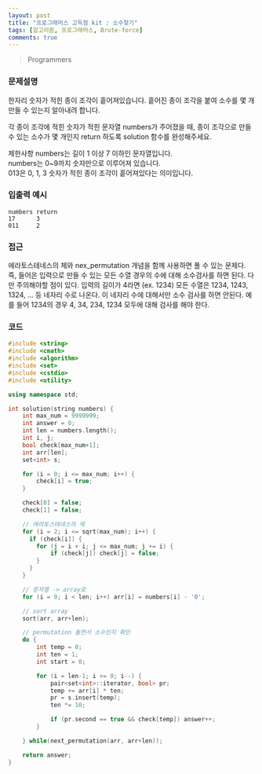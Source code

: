 ```yaml
---
layout: post
title: "프로그래머스 고득점 kit : 소수찾기"
tags: [알고리즘, 프로그래머스, Brute-force]
comments: true
---
```


> Programmers  

### 문제설명  
한자리 숫자가 적힌 종이 조각이 흩어져있습니다. 흩어진 종이 조각을 붙여 소수를 몇 개 만들 수 있는지 알아내려 합니다.  

각 종이 조각에 적힌 숫자가 적힌 문자열 numbers가 주어졌을 때, 종이 조각으로 만들 수 있는 소수가 몇 개인지 return 하도록 solution 함수를 완성해주세요.  

제한사항
numbers는 길이 1 이상 7 이하인 문자열입니다.  
numbers는 0~9까지 숫자만으로 이루어져 있습니다.  
013은 0, 1, 3 숫자가 적힌 종이 조각이 흩어져있다는 의미입니다.  

### 입출력 예시  
~~~
numbers return
17      3
011     2
~~~

### 접근  
에라토스테네스의 체와 nex_permutation 개념을 함께 사용하면 풀 수 있는 문제다. 즉, 들어온 입력으로 만들 수 있는 모든 수열 경우의 수에 대해 소수검사를 하면 된다. 다만 주의해야할 점이 있다. 입력의 길이가 4라면 (ex. 1234) 모든 수열은 1234, 1243, 1324, ... 등 네자리 수로 나온다. 이 네자리 수에 대해서만 소수 검사를 하면 안된다. 예를 들어 1234의 경우 4, 34, 234, 1234 모두에 대해 검사를 해야 한다.  

### 코드  
~~~c++
#include <string>
#include <cmath>
#include <algorithm>
#include <set>
#include <cstdio>
#include <utility>

using namespace std;

int solution(string numbers) {
    int max_num = 9999999;
    int answer = 0;
    int len = numbers.length();
    int i, j;
    bool check[max_num+1];
    int arr[len];
    set<int> s;

    for (i = 0; i <= max_num; i++) {
        check[i] = true;
    }

    check[0] = false;
    check[1] = false;

    // 에라토스테네스의 체
    for (i = 2; i <= sqrt(max_num); i++) {
      if (check[i]) {
        for (j = i + i; j <= max_num; j += i) {
            if (check[j]) check[j] = false;
        }
      }
    }

    // 문자열 -> array로
    for (i = 0; i < len; i++) arr[i] = numbers[i] - '0';

    // sort array
    sort(arr, arr+len);

    // permutation 돌면서 소수인지 확인
    do {
        int temp = 0;
        int ten = 1;
        int start = 0;

        for (i = len-1; i >= 0; i--) {
            pair<set<int>::iterator, bool> pr;
            temp += arr[i] * ten;
            pr = s.insert(temp);
            ten *= 10;

            if (pr.second == true && check[temp]) answer++;
        }

    } while(next_permutation(arr, arr+len));

    return answer;
}
~~~
